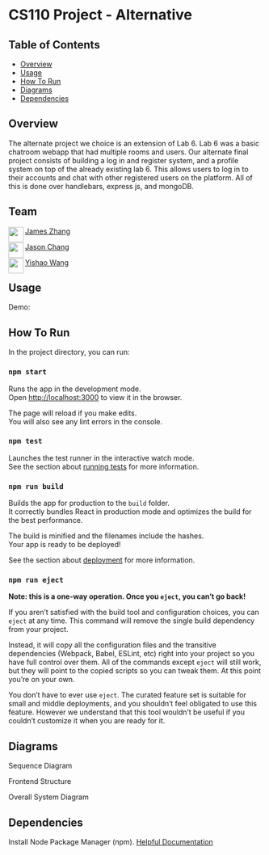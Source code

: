 # CS110 Project - Alternative

## Table of Contents
- [Overview](#overview)
- [Usage](#usage)
- [How To Run](#how-to-run)
- [Diagrams](#diagrams)
- [Dependencies](#dependencies)

## Overview
The alternate project we choice is an extension of Lab 6. Lab 6 was a basic chatroom webapp that had multiple rooms and users. Our alternate final project consists of building a log in and register system, and a profile system on top of the already existing lab 6. This allows users to log in to their accounts and chat with other registered users on the platform. All of this is done over handlebars, express js, and mongoDB. 

## Team
<a href="https://github.com/MachineLearningAmateur" target="_blank"><img src="https://avatars3.githubusercontent.com/u/50182455?s=400&v=4" align="left" height="30px">James Zhang </a>

<a href="https://github.com/msalloum" target="_blank"><img src="https://avatars3.githubusercontent.com/u/50182455?s=400&v=4" align="left" height="30px">Jason Chang </a>

<a href="https://github.com/caKuma" target="_blank"><img src="https://avatars3.githubusercontent.com/u/19195878?s=400&v=4" align="left" height="30px">Yishao Wang </a>

## Usage
Demo: <Link to youtube video>

<Screenshot of application>

## How To Run
In the project directory, you can run:

### `npm start`

Runs the app in the development mode.<br />
Open [http://localhost:3000](http://localhost:3000) to view it in the browser.

The page will reload if you make edits.<br />
You will also see any lint errors in the console.

### `npm test`

Launches the test runner in the interactive watch mode.<br />
See the section about [running tests](https://facebook.github.io/create-react-app/docs/running-tests) for more information.

### `npm run build`

Builds the app for production to the `build` folder.<br />
It correctly bundles React in production mode and optimizes the build for the best performance.

The build is minified and the filenames include the hashes.<br />
Your app is ready to be deployed!

See the section about [deployment](https://facebook.github.io/create-react-app/docs/deployment) for more information.

### `npm run eject`

**Note: this is a one-way operation. Once you `eject`, you can’t go back!**

If you aren’t satisfied with the build tool and configuration choices, you can `eject` at any time. This command will remove the single build dependency from your project.

Instead, it will copy all the configuration files and the transitive dependencies (Webpack, Babel, ESLint, etc) right into your project so you have full control over them. All of the commands except `eject` will still work, but they will point to the copied scripts so you can tweak them. At this point you’re on your own.

You don’t have to ever use `eject`. The curated feature set is suitable for small and middle deployments, and you shouldn’t feel obligated to use this feature. However we understand that this tool wouldn’t be useful if you couldn’t customize it when you are ready for it.

## Diagrams

Sequence Diagram

Frontend Structure


Overall System Diagram

## Dependencies
Install Node Package Manager (npm). [Helpful Documentation](https://www.npmjs.com/get-npm)

